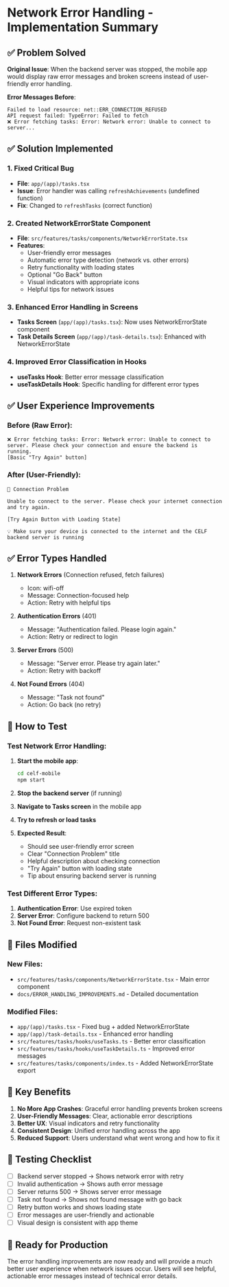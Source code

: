 # Network Error Handling - Implementation Summary

## ✅ Problem Solved

**Original Issue**: When the backend server was stopped, the mobile app would display raw error messages and broken screens instead of user-friendly error handling.

**Error Messages Before**:
```
Failed to load resource: net::ERR_CONNECTION_REFUSED
API request failed: TypeError: Failed to fetch
❌ Error fetching tasks: Error: Network error: Unable to connect to server...
```

## ✅ Solution Implemented

### 1. Fixed Critical Bug
- **File**: `app/(app)/tasks.tsx`
- **Issue**: Error handler was calling `refreshAchievements` (undefined function)
- **Fix**: Changed to `refreshTasks` (correct function)

### 2. Created NetworkErrorState Component
- **File**: `src/features/tasks/components/NetworkErrorState.tsx`
- **Features**:
  - User-friendly error messages
  - Automatic error type detection (network vs. other errors)
  - Retry functionality with loading states
  - Optional "Go Back" button
  - Visual indicators with appropriate icons
  - Helpful tips for network issues

### 3. Enhanced Error Handling in Screens
- **Tasks Screen** (`app/(app)/tasks.tsx`): Now uses NetworkErrorState component
- **Task Details Screen** (`app/(app)/task-details.tsx`): Enhanced with NetworkErrorState

### 4. Improved Error Classification in Hooks
- **useTasks Hook**: Better error message classification
- **useTaskDetails Hook**: Specific handling for different error types

## ✅ User Experience Improvements

### Before (Raw Error):
```
❌ Error fetching tasks: Error: Network error: Unable to connect to server. Please check your connection and ensure the backend is running.
[Basic "Try Again" button]
```

### After (User-Friendly):
```
🔄 Connection Problem

Unable to connect to the server. Please check your internet connection and try again.

[Try Again Button with Loading State]

💡 Make sure your device is connected to the internet and the CELF backend server is running
```

## ✅ Error Types Handled

1. **Network Errors** (Connection refused, fetch failures)
   - Icon: wifi-off
   - Message: Connection-focused help
   - Action: Retry with helpful tips

2. **Authentication Errors** (401)
   - Message: "Authentication failed. Please login again."
   - Action: Retry or redirect to login

3. **Server Errors** (500)
   - Message: "Server error. Please try again later."
   - Action: Retry with backoff

4. **Not Found Errors** (404)
   - Message: "Task not found"
   - Action: Go back (no retry)

## 🧪 How to Test

### Test Network Error Handling:

1. **Start the mobile app**:
   ```bash
   cd celf-mobile
   npm start
   ```

2. **Stop the backend server** (if running)

3. **Navigate to Tasks screen** in the mobile app

4. **Try to refresh or load tasks**

5. **Expected Result**:
   - Should see user-friendly error screen
   - Clear "Connection Problem" title
   - Helpful description about checking connection
   - "Try Again" button with loading state
   - Tip about ensuring backend server is running

### Test Different Error Types:

1. **Authentication Error**: Use expired token
2. **Server Error**: Configure backend to return 500
3. **Not Found Error**: Request non-existent task

## 📁 Files Modified

### New Files:
- `src/features/tasks/components/NetworkErrorState.tsx` - Main error component
- `docs/ERROR_HANDLING_IMPROVEMENTS.md` - Detailed documentation

### Modified Files:
- `app/(app)/tasks.tsx` - Fixed bug + added NetworkErrorState
- `app/(app)/task-details.tsx` - Enhanced error handling
- `src/features/tasks/hooks/useTasks.ts` - Better error classification
- `src/features/tasks/hooks/useTaskDetails.ts` - Improved error messages
- `src/features/tasks/components/index.ts` - Added NetworkErrorState export

## 🎯 Key Benefits

1. **No More App Crashes**: Graceful error handling prevents broken screens
2. **User-Friendly Messages**: Clear, actionable error descriptions
3. **Better UX**: Visual indicators and retry functionality
4. **Consistent Design**: Unified error handling across the app
5. **Reduced Support**: Users understand what went wrong and how to fix it

## 🔄 Testing Checklist

- [ ] Backend server stopped → Shows network error with retry
- [ ] Invalid authentication → Shows auth error message
- [ ] Server returns 500 → Shows server error message
- [ ] Task not found → Shows not found message with go back
- [ ] Retry button works and shows loading state
- [ ] Error messages are user-friendly and actionable
- [ ] Visual design is consistent with app theme

## 🚀 Ready for Production

The error handling improvements are now ready and will provide a much better user experience when network issues occur. Users will see helpful, actionable error messages instead of technical error details.
